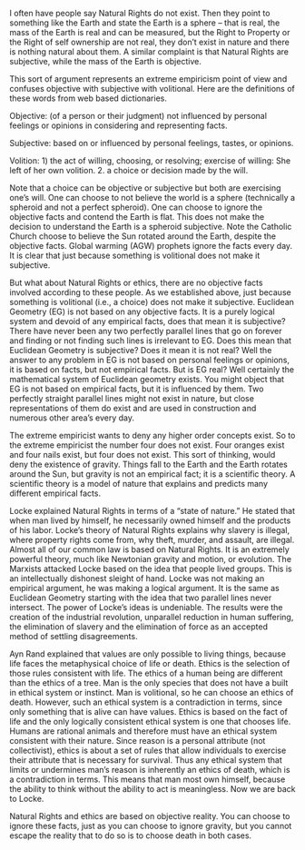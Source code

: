 
I often have people say Natural Rights do not exist. Then they point to something like the Earth and state the Earth is a sphere – that is real, the mass of the Earth is real and can be measured, but the Right to Property or the Right of self ownership are not real, they don’t exist in nature and there is nothing natural about them. A similar complaint is that Natural Rights are subjective, while the mass of the Earth is objective.

This sort of argument represents an extreme empiricism point of view and confuses objective with subjective with volitional. Here are the definitions of these words from web based dictionaries.

Objective: (of a person or their judgment) not influenced by personal feelings or opinions in considering and representing facts.

Subjective: based on or influenced by personal feelings, tastes, or opinions.

Volition: 1) the act of willing, choosing, or resolving; exercise of willing: She left of her own volition. 2. a choice or decision made by the will.

Note that a choice can be objective or subjective but both are exercising one’s will. One can choose to not believe the world is a sphere (technically a spheroid and not a perfect spheroid). One can choose to ignore the objective facts and contend the Earth is flat. This does not make the decision to understand the Earth is a spheroid subjective. Note the Catholic Church choose to believe the Sun rotated around the Earth, despite the objective facts. Global warming (AGW) prophets ignore the facts every day. It is clear that just because something is volitional does not make it subjective.

But what about Natural Rights or ethics, there are no objective facts involved according to these people. As we established above, just because something is volitional (i.e., a choice) does not make it subjective. Euclidean Geometry (EG) is not based on any objective facts. It is a purely logical system and devoid of any empirical facts, does that mean it is subjective? There have never been any two perfectly parallel lines that go on forever and finding or not finding such lines is irrelevant to EG. Does this mean that Euclidean Geometry is subjective? Does it mean it is not real? Well the answer to any problem in EG is not based on personal feelings or opinions, it is based on facts, but not empirical facts. But is EG real? Well certainly the mathematical system of Euclidean geometry exists. You might object that EG is not based on empirical facts, but it is influenced by them. Two perfectly straight parallel lines might not exist in nature, but close representations of them do exist and are used in construction and numerous other area’s every day.

The extreme empiricist wants to deny any higher order concepts exist. So to the extreme empiricist the number four does not exist. Four oranges exist and four nails exist, but four does not exist. This sort of thinking, would deny the existence of gravity. Things fall to the Earth and the Earth rotates around the Sun, but gravity is not an empirical fact; it is a scientific theory. A scientific theory is a model of nature that explains and predicts many different empirical facts.

Locke explained Natural Rights in terms of a “state of nature.” He stated that when man lived by himself, he necessarily owned himself and the products of his labor. Locke’s theory of Natural Rights explains why slavery is illegal, where property rights come from, why theft, murder, and assault, are illegal. Almost all of our common law is based on Natural Rights. It is an extremely powerful theory, much like Newtonian gravity and motion, or evolution. The Marxists attacked Locke based on the idea that people lived groups. This is an intellectually dishonest sleight of hand. Locke was not making an empirical argument, he was making a logical argument. It is the same as Euclidean Geometry starting with the idea that two parallel lines never intersect. The power of Locke’s ideas is undeniable. The results were the creation of the industrial revolution, unparallel reduction in human suffering, the elimination of slavery and the elimination of force as an accepted method of settling disagreements.

Ayn Rand explained that values are only possible to living things, because life faces the metaphysical choice of life or death. Ethics is the selection of those rules consistent with life. The ethics of a human being are different than the ethics of a tree. Man is the only species that does not have a built in ethical system or instinct. Man is volitional, so he can choose an ethics of death. However, such an ethical system is a contradiction in terms, since only something that is alive can have values. Ethics is based on the fact of life and the only logically consistent ethical system is one that chooses life. Humans are rational animals and therefore must have an ethical system consistent with their nature. Since reason is a personal attribute (not collectivist), ethics is about a set of rules that allow individuals to exercise their attribute that is necessary for survival. Thus any ethical system that limits or undermines man’s reason is inherently an ethics of death, which is a contradiction in terms. This means that man most own himself, because the ability to think without the ability to act is meaningless. Now we are back to Locke.

Natural Rights and ethics are based on objective reality. You can choose to ignore these facts, just as you can choose to ignore gravity, but you cannot escape the reality that to do so is to choose death in both cases.